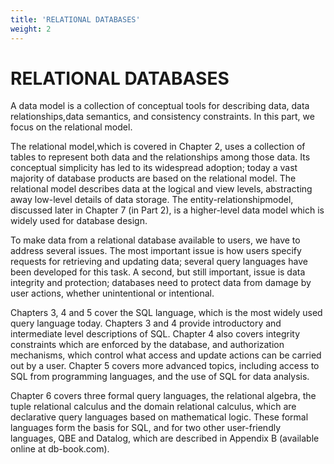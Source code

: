 ```yaml
---
title: 'RELATIONAL DATABASES' 
weight: 2
---
```


# RELATIONAL DATABASES

A data model is a collection of conceptual tools for describing data, data relationships,data semantics, and consistency constraints. In this part, we focus on the relational model. 

The relational model,which is covered in Chapter 2, uses a collection of tables to represent both data and the relationships among those data. Its conceptual simplicity has led to its widespread adoption; today a vast majority of database products are based on the relational model. The relational model describes data at the logical and view levels, abstracting away low-level details of data storage. The entity-relationshipmodel, discussed later in Chapter 7 (in Part 2), is a higher-level data model which is widely used for database design.

To make data from a relational database available to users, we have to address several issues. The most important issue is how users specify requests for retrieving and updating data; several query languages have been developed for this task. A second, but still important, issue is data integrity and protection; databases need to protect data from damage by user actions, whether unintentional or intentional.

Chapters 3, 4 and 5 cover the SQL language, which is the most widely used query language today. Chapters 3 and 4 provide introductory and intermediate level descriptions of SQL. Chapter 4 also covers integrity constraints which are enforced by the database, and authorization mechanisms, which control what access and update actions can be carried out by a user. Chapter 5 covers more advanced topics, including access to SQL from programming languages, and the use of SQL for data analysis.

Chapter 6 covers three formal query languages, the relational algebra, the tuple relational calculus and the domain relational calculus, which are declarative query languages based on mathematical logic. These formal languages form the basis for SQL, and for two other user-friendly languages, QBE and Datalog, which are described in Appendix B (available online at db-book.com).
